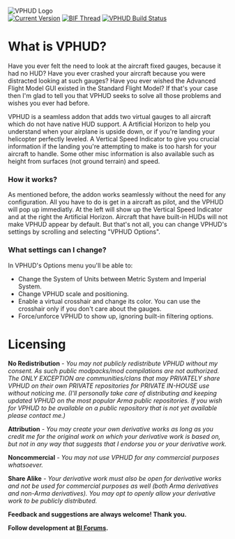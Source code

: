 ![VPHUD Logo](http://i.imgur.com/6gH9Fej.jpg)<br>
[![Current Version](https://img.shields.io/badge/version-1.3.0-green.svg)](http://steamcommunity.com/sharedfiles/filedetails/?id=312724602) <a href="https://forums.bohemia.net/forums/topic/203881-vphud-virtual-pilot-head-up-display/"><img src="https://img.shields.io/badge/BIF-Thread-lightgrey.svg" alt="BIF Thread"></a> <a href="https://circleci.com/gh/grester/VPHUD/"><img src="https://circleci.com/gh/grester/VPHUD.svg?style=svg" alt="VPHUD Build Status"></a>
# What is VPHUD?
Have you ever felt the need to look at the aircraft fixed gauges, because it had no HUD?
Have you ever crashed your aircraft because you were distracted looking at such gauges?
Have you ever wished the Advanced Flight Model GUI existed in the Standard Flight Model?
If that's your case then I'm glad to tell you that VPHUD seeks to solve all those problems and wishes you ever had before.

VPHUD is a seamless addon that adds two virtual gauges to all aircraft which do not have native HUD support.
A Artificial Horizon to help you understand when your airplane is upside down, or if you're landing your helicopter perfectly leveled.
A Vertical Speed Indicator to give you crucial information if the landing you're attempting to make is too harsh for your aircraft to handle.
Some other misc information is also available such as height from surfaces (not ground terrain) and speed.

### How it works?
As mentioned before, the addon works seamlessly without the need for any configuration.
All you have to do is get in a aircraft as pilot, and the VPHUD will pop up immediatly.
At the left will show up the Vertical Speed Indicator and at the right the Artificial Horizon.
Aircraft that have built-in HUDs will not make VPHUD appear by default.
But that's not all, you can change VPHUD's settings by scrolling and selecting "VPHUD Options".

### What settings can I change?
In VPHUD's Options menu you'll be able to:
  - Change the System of Units between Metric System and Imperial System.
  - Change VPHUD scale and positioning.
  - Enable a virtual crosshair and change its color. You can use the crosshair only if you don't care about the gauges.
  - Force/unforce VPHUD to show up, ignoring built-in filtering options.

# Licensing
**No Redistribution** *- You may not publicly redistribute VPHUD without my consent. As such public modpacks/mod compilations are not authorized. The ONLY EXCEPTION are communities/clans that may PRIVATELY share VPHUD on their own PRIVATE repositories for PRIVATE IN-HOUSE use without noticing me. (I'll personally take care of distributing and keeping updated VPHUD on the most popular Arma public repositories. If you wish for VPHUD to be available on a public repository that is not yet available please contact me.)*

**Attribution** *- You may create your own derivative works as long as you credit me for the original work on which your derivative work is based on, but not in any way that suggests that I endorse you or your derivative work.*

**Noncommercial** *- You may not use VPHUD for any commercial purposes whatsoever.*

**Share Alike** *- Your derivative work must also be open for derivative works and not be used for commercial purposes as well (both Arma derivatives and non-Arma derivatives). You may opt to openly allow your derivative work to be publicly distributed.*

**Feedback and suggestions are always welcome! Thank you.**

**Follow development at [BI Forums].**


[iy]: <http://steamcommunity.com/sharedfiles/filedetails/?id=312724602>
[BI Forums]: <https://forums.bistudio.com/forums/topic/203881-vphud-virtual-pilot-head-up-display/>
